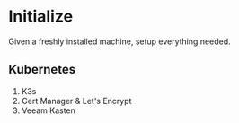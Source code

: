 # Initialize

Given a freshly installed machine, setup everything needed.

## Kubernetes

 1. K3s
 2. Cert Manager & Let's Encrypt
 3. Veeam Kasten
